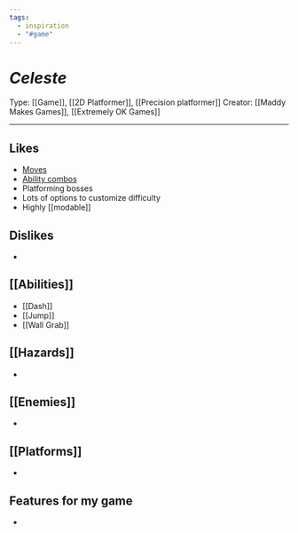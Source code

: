 ```yaml
---
tags:
  - inspiration
  - "#game"
---
```

# _Celeste_

Type: [[Game]], [[2D Platformer]], [[Precision platformer]]
Creator: [[Maddy Makes Games]], [[Extremely OK Games]]

----





## Likes
* [Moves](https://celestegame.fandom.com/wiki/Moves)
* [Ability combos](https://celeste.ink/wiki/Techniques)
* Platforming bosses
* Lots of options to customize difficulty
* Highly [[modable]]

## Dislikes
* 
  
## [[Abilities]]
* [[Dash]]
* [[Jump]]
* [[Wall Grab]]

## [[Hazards]]
* 

## [[Enemies]]
* 

## [[Platforms]]
* 
  
## Features for my game
* 